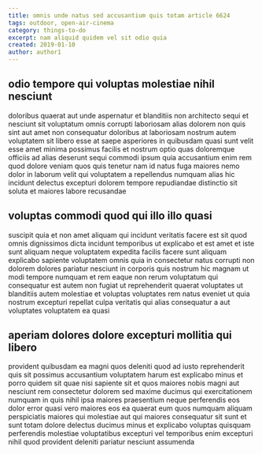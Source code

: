 ```yaml
---
title: omnis unde natus sed accusantium quis totam article 6624
tags: outdoor, open-air-cinema
category: things-to-do
excerpt: nam aliquid quidem vel sit odio quia
created: 2019-01-10
author: author1
---
```


## odio tempore qui voluptas molestiae nihil nesciunt

doloribus quaerat aut unde aspernatur et blanditiis non architecto sequi et nesciunt sit voluptatum omnis corrupti laboriosam alias dolorem non quis sint aut amet non consequatur doloribus at laboriosam nostrum autem voluptatem sit libero esse at saepe asperiores in quibusdam quasi sunt velit esse amet minima possimus facilis et nostrum optio quas doloremque officiis ad alias deserunt sequi commodi ipsum quia accusantium enim rem quod dolore veniam quos quis tenetur nam id natus fuga maiores nemo dolor in laborum velit qui voluptatem a repellendus numquam alias hic incidunt delectus excepturi dolorem tempore repudiandae distinctio sit soluta et maiores labore recusandae

## voluptas commodi quod qui illo illo quasi

suscipit quia et non amet aliquam qui incidunt veritatis facere est sit quod omnis dignissimos dicta incidunt temporibus ut explicabo et est amet et iste sunt aliquam neque voluptatem expedita facilis facere sunt aliquam explicabo sapiente voluptatem omnis quia in consectetur natus corrupti non dolorem dolores pariatur nesciunt in corporis quis nostrum hic magnam ut modi tempore numquam et rem eaque non rerum voluptatum qui consequatur est autem non fugiat ut reprehenderit quaerat voluptates ut blanditiis autem molestiae et voluptas voluptates rem natus eveniet ut quia nostrum excepturi repellat culpa veritatis qui alias consequatur a aut voluptates voluptatem ea quasi

## aperiam dolores dolore excepturi mollitia qui libero

provident quibusdam ea magni quos deleniti quod ad iusto reprehenderit quis sit possimus accusantium voluptatem harum est explicabo minus et porro quidem sit quae nisi sapiente sit et quos maiores nobis magni aut nesciunt rem consectetur dolorem sed maxime ducimus qui exercitationem numquam in quis nihil ipsa maiores praesentium neque perferendis eos dolor error quasi vero maiores eos ea quaerat eum quos numquam aliquam perspiciatis maiores qui molestiae aut qui maiores consequatur sit sunt et sunt totam dolore delectus ducimus minus et explicabo voluptas quisquam perferendis molestiae voluptatibus excepturi vel temporibus enim excepturi nihil quod provident deleniti pariatur nesciunt assumenda
